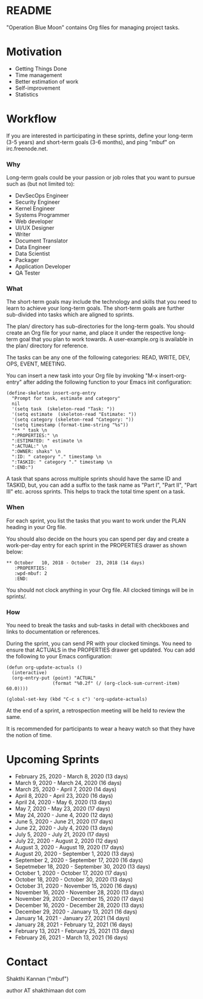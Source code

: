 README
======

"Operation Blue Moon" contains Org files for managing project tasks.

Motivation
==========

* Getting Things Done
* Time management
* Better estimation of work
* Self-improvement
* Statistics

Workflow
========

If you are interested in participating in these sprints, define your
long-term (3-5 years) and short-term goals (3-6 months), and ping
"mbuf" on irc.freenode.net.

### Why

Long-term goals could be your passion or job roles that you want to
pursue such as (but not limited to):

* DevSecOps Engineer
* Security Engineer
* Kernel Engineer
* Systems Programmer
* Web developer
* UI/UX Designer
* Writer
* Document Translator
* Data Engineer
* Data Scientist
* Packager
* Application Developer
* QA Tester

### What

The short-term goals may include the technology and skills that you
need to learn to achieve your long-term goals. The short-term goals are
further sub-divided into tasks which are aligned to sprints.

The plan/ directory has sub-directories for the long-term goals. You
should create an Org file for your name, and place it under the
respective long-term goal that you plan to work towards. A
user-example.org is available in the plan/ directory for reference.

The tasks can be any one of the following categories: READ, WRITE,
DEV, OPS, EVENT, MEETING.

You can insert a new task into your Org file by invoking "M-x
insert-org-entry" after adding the following function to your Emacs
init configuration:

    (define-skeleton insert-org-entry
      "Prompt for task, estimate and category"
      nil
      '(setq task  (skeleton-read "Task: "))
      '(setq estimate  (skeleton-read "Estimate: "))
      '(setq category (skeleton-read "Category: "))
      '(setq timestamp (format-time-string "%s"))
      "** " task \n
      ":PROPERTIES:" \n
      ":ESTIMATED: " estimate \n
      ":ACTUAL:" \n
      ":OWNER: shaks" \n
      ":ID: " category "." timestamp \n
      ":TASKID: " category "." timestamp \n
      ":END:")

A task that spans across multiple sprints should have the same ID and
TASKID, but, you can add a suffix to the task name as "Part I", "Part
II", "Part III" etc. across sprints. This helps to track the total
time spent on a task.

### When

For each sprint, you list the tasks that you want to work under the
PLAN heading in your Org file.

You should also decide on the hours you can spend per day and create a
work-per-day entry for each sprint in the PROPERTIES drawer as shown
below:

    ** October   10, 2018 - October  23, 2018 (14 days)
       :PROPERTIES:
       :wpd-mbuf: 2
       :END:

You should not clock anything in your Org file. All clocked timings
will be in sprints/.

### How

You need to break the tasks and sub-tasks in detail with checkboxes
and links to documentation or references.

During the sprint, you can send PR with your clocked timings. You need
to ensure that ACTUALS in the PROPERTIES drawer get updated. You can
add the following to your Emacs configuration:

    (defun org-update-actuals ()
      (interactive)
      (org-entry-put (point) "ACTUAL"
                     (format "%0.2f" (/ (org-clock-sum-current-item) 60.0))))

    (global-set-key (kbd "C-c s c") 'org-update-actuals)

At the end of a sprint, a retrospection meeting will be held to review
the same.

It is recommended for participants to wear a heavy watch so that they
have the notion of time.

Upcoming Sprints
================

* February   25, 2020 - March      8, 2020 (13 days)
* March       9, 2020 - March     24, 2020 (16 days)
* March      25, 2020 - April      7, 2020 (14 days)
* April       8, 2020 - April     23, 2020 (16 days)
* April      24, 2020 - May        6, 2020 (13 days)
* May         7, 2020 - May       23, 2020 (17 days)
* May        24, 2020 - June       4, 2020 (12 days)
* June        5, 2020 - June      21, 2020 (17 days)
* June       22, 2020 - July       4, 2020 (13 days)
* July        5, 2020 - July      21, 2020 (17 days)
* July       22, 2020 - August     2, 2020 (12 days)
* August      3, 2020 - August    19, 2020 (17 days)
* August     20, 2020 - September  1, 2020 (13 days)
* September   2, 2020 - September 17, 2020 (16 days)
* Sepetmeber 18, 2020 - September 30, 2020 (13 days)
* October     1, 2020 - October   17, 2020 (17 days)
* October    18, 2020 - October   30, 2020 (13 days)
* October    31, 2020 - November  15, 2020 (16 days)
* November   16, 2020 - November  28, 2020 (13 days)
* November   29, 2020 - December  15, 2020 (17 days)
* December   16, 2020 - December  28, 2020 (13 days)
* December   29, 2020 - January   13, 2021 (16 days)
* January    14, 2021 - January   27, 2021 (14 days)
* January    28, 2021 - February  12, 2021 (16 days)
* February   13, 2021 - February  25, 2021 (13 days)
* February   26, 2021 - March     13, 2021 (16 days)

Contact
=======

Shakthi Kannan ("mbuf")

author AT shakthimaan dot com

